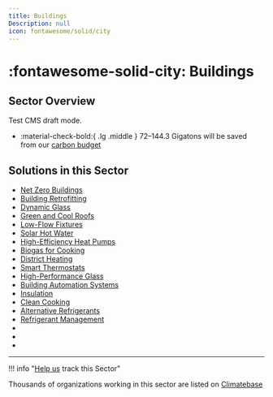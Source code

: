 ```yaml
---
title: Buildings
Description: null
icon: fontawesome/solid/city
---
```

# :fontawesome-solid-city: Buildings

## Sector Overview

Test CMS draft mode.

<div class="grid cards" markdown>

* :material-check-bold:{ .lg .middle } 72–144.3 Gigatons will be saved from our [carbon budget](../glossary/#carbon-budget)

</div>

## Solutions in this Sector

* [Net Zero Buildings](../solution-net-zero-buildings)
* [Building Retrofitting](../solution-building-retrofitting)
* [Dynamic Glass](../solution-dynamic-glass)
* [Green and Cool Roofs](../solution-green-and-cool-roofs)
* [Low-Flow Fixtures](../solution-low-flow-fixtures)
* [Solar Hot Water](../solution-solar-hot-water)
* [High-Efficiency Heat Pumps](../solution-high-efficiency-heat-pumps)
* [Biogas for Cooking](../solution-biogas-for-cooking)
* [District Heating](../solution-district-heating)
* [Smart Thermostats](../solution-smart-thermostats)
* [High-Performance Glass](../solution-high-performance-glass)
* [Building Automation Systems](../solution-building-automation-systems)
* [Insulation](../solution-insulation)
* [Clean Cooking](../solution-clean-cooking)
* [Alternative Refrigerants](../solution-alternative-refrigerants)
* [Refrigerant Management](../solution-refrigerant-management)
*
*
*

- - -

!!! info "[Help us](../../contribute) track this Sector"

Thousands of organizations working in this sector are listed on [Climatebase](https://climatebase.org/organizations)